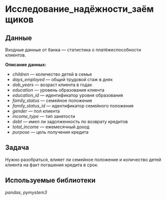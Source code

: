 # Исследование_надёжности_заёмщиков

## Данные

Входные данные от банка — статистика о платёжеспособности клиентов.

**Описание данных:**
- *children* — количество детей в семье
- *days_employed* — общий трудовой стаж в днях
- *dob_years* — возраст клиента в годах
- *education* — уровень образования клиента
- *education_id* — идентификатор уровня образования
- *family_status* — семейное положение
- *family_status_id* — идентификатор семейного положения
- *gender* — пол клиента
- *income_type* — тип занятости
- *debt* — имел ли задолженность по возврату кредитов
- *total_income* — ежемесячный доход
- *purpose* — цель получения кредита

## Задача
Нужно разобраться, влияет ли семейное положение и количество детей клиента на факт погашения кредита в срок.

## Используемые библиотеки
*pandas*, *pymystem3*
